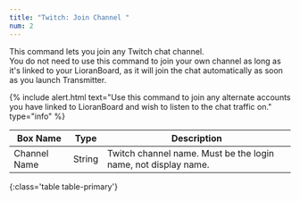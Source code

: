```yaml
---
title: "Twitch: Join Channel "
num: 2
---
```


This command lets you join any Twitch chat channel.\
You do not need to use this command to join your own channel as long as it's linked to your LioranBoard, as it will join the chat automatically as soon as you launch Transmitter.

{% include alert.html text="Use this command to join any alternate accounts you have linked to LioranBoard and wish to listen to the chat traffic on." type="info" %} 

| Box Name | Type | Description | 
|-------|--------|--------
|Channel Name |	String | Twitch channel name. Must be the login name, not display name.
{:class='table table-primary'}









